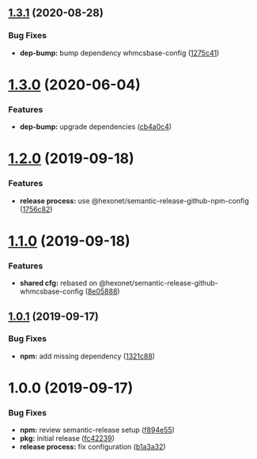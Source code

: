 ## [1.3.1](https://github.com/hexonet/semantic-release-github-whmcs-config/compare/v1.3.0...v1.3.1) (2020-08-28)


### Bug Fixes

* **dep-bump:** bump dependency whmcsbase-config ([1275c41](https://github.com/hexonet/semantic-release-github-whmcs-config/commit/1275c413667a5e8eef99dea555a739fe8fc75c76))

# [1.3.0](https://github.com/hexonet/semantic-release-github-whmcs-config/compare/v1.2.0...v1.3.0) (2020-06-04)


### Features

* **dep-bump:** upgrade dependencies ([cb4a0c4](https://github.com/hexonet/semantic-release-github-whmcs-config/commit/cb4a0c449efc61985cf7b416dab16157002b0bdb))

# [1.2.0](https://github.com/hexonet/semantic-release-github-whmcs-config/compare/v1.1.0...v1.2.0) (2019-09-18)


### Features

* **release process:** use @hexonet/semantic-release-github-npm-config ([1756c82](https://github.com/hexonet/semantic-release-github-whmcs-config/commit/1756c82))

# [1.1.0](https://github.com/hexonet/semantic-release-github-whmcs-config/compare/v1.0.1...v1.1.0) (2019-09-18)


### Features

* **shared cfg:** rebased on @hexonet/semantic-release-github-whmcsbase-config ([8e05888](https://github.com/hexonet/semantic-release-github-whmcs-config/commit/8e05888))

## [1.0.1](https://github.com/hexonet/semantic-release-github-whmcs-config/compare/v1.0.0...v1.0.1) (2019-09-17)


### Bug Fixes

* **npm:** add missing dependency ([1321c88](https://github.com/hexonet/semantic-release-github-whmcs-config/commit/1321c88))

# 1.0.0 (2019-09-17)


### Bug Fixes

* **npm:** review semantic-release setup ([f894e55](https://github.com/hexonet/semantic-release-github-whmcs-config/commit/f894e55))
* **pkg:** initial release ([fc42239](https://github.com/hexonet/semantic-release-github-whmcs-config/commit/fc42239))
* **release process:** fix configuration ([b1a3a32](https://github.com/hexonet/semantic-release-github-whmcs-config/commit/b1a3a32))
